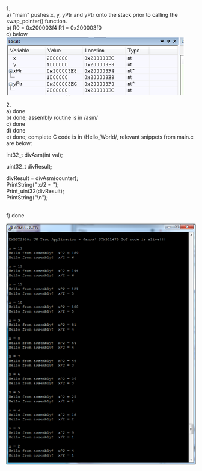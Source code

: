 <br>1.
<br>a) "main" pushes x, y, yPtr and yPtr onto the stack prior to calling the swap_pointer() function.
<br>b) R0 = 0x200003f4	R1 = 0x200003f0
<br>c) below <br>
![Question 1c.](https://github.com/jszamos/embsys310/blob/assignment05/AS5_1c.png)

<btr>2.
<br>a) done
<br>b) done; assembly routine is in /asm/
<br>c) done
<br>d) done
<br>e) done;  complete C code is in /Hello_World/, relevant snippets from main.c are below: 

   int32_t divAsm(int val);

   uint32_t divResult; 

   divResult = divAsm(counter);<br>
   PrintString(" x/2 = ");<br>
   Print_uint32(divResult);<br>
   PrintString("\n");<br>

<br>f) done

![Question 1c.](https://github.com/jszamos/embsys310/blob/assignment05/AS5_2f.png)   

